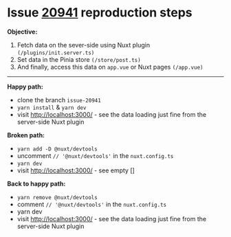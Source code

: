 # Issue [20941](https://github.com/nuxt/nuxt/issues/20941) reproduction steps


**Objective:** 
1. Fetch data on the sever-side using Nuxt plugin  `(/plugins/init.server.ts)`
2. Set data in the Pinia store `(/store/post.ts)`
3. And finally, access this data on `app.vue` or Nuxt pages `(/app.vue)`

--- 

**Happy path:**

- clone the branch `issue-20941`
- `yarn install` & `yarn dev`
- visit [http://localhost:3000/](http://localhost:3000/) - see the data loading just fine from the server-side Nuxt plugin

**Broken path:**

- `yarn add -D @nuxt/devtools` 
- uncomment `// '@nuxt/devtools'` in the `nuxt.config.ts`
- `yarn dev`
- visit [http://localhost:3000/](http://localhost:3000/) - see empty []

**Back to happy path:**

- `yarn remove @nuxt/devtools` 
- comment `// '@nuxt/devtools'` in the `nuxt.config.ts`
- yarn dev 
- visit [http://localhost:3000/](http://localhost:3000/) - see the data loading just fine from the server-side Nuxt plugin